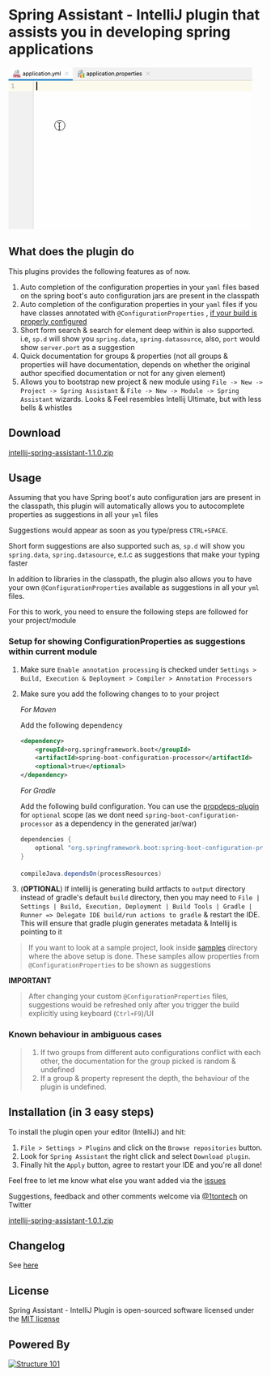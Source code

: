 Spring Assistant - IntelliJ plugin that assists you in developing spring applications
=====================================================================================

![Plugin in action](help.gif)

## What does the plugin do

This plugins provides the following features as of now.

1. Auto completion of the configuration properties in your `yaml` files based on the spring boot's auto configuration jars are present in the
   classpath
2. Auto completion of the configuration properties in your `yaml` files if you have classes annotated with `@ConfigurationProperties`
   , [if your build is properly configured](#setup-for-showing-configurationproperties-as-suggestions-within-current-module)
3. Short form search & search for element deep within is also supported. i.e, `sp.d` will show you `spring.data`, `spring.datasource`, also, `port`
   would show `server.port` as a suggestion
4. Quick documentation for groups & properties (not all groups & properties will have documentation, depends on whether the original author specified
   documentation or not for any given element)
5. Allows you to bootstrap new project & new module using `File -> New -> Project -> Spring Assistant` & `File -> New -> Module -> Spring Assistant`
   wizards. Looks & Feel resembles Intellij Ultimate, but with less bells & whistles

## Download

[intellij-spring-assistant-1.1.0.zip](dist/intellij-spring-assistant-1.1.0.zip)

## Usage

Assuming that you have Spring boot's auto configuration jars are present in the classpath, this plugin will automatically allows you to autocomplete
properties as suggestions in all your `yml` files

Suggestions would appear as soon as you type/press `CTRL+SPACE`.

Short form suggestions are also supported such as, `sp.d` will show you `spring.data`, `spring.datasource`, e.t.c as suggestions that make your typing
faster

In addition to libraries in the classpath, the plugin also allows you to have your own `@ConfigurationProperties` available as suggestions in all
your `yml` files.

For this to work, you need to ensure the following steps are followed for your project/module

### Setup for showing ConfigurationProperties as suggestions within current module

1. Make sure `Enable annotation processing` is checked under `Settings > Build, Execution & Deployment > Compiler > Annotation Processors`
2. Make sure you add the following changes to  to your project

    *For Maven*

    Add the following dependency

    ```xml
    <dependency>
        <groupId>org.springframework.boot</groupId>
        <artifactId>spring-boot-configuration-processor</artifactId>
        <optional>true</optional>
    </dependency>
    ```

    *For Gradle*

    Add the following build configuration. You can use the [propdeps-plugin](https://github.com/spring-gradle-plugins/propdeps-plugin) for `optional` scope (as we dont need `spring-boot-configuration-processor` as a dependency in the generated jar/war)

    ```gradle
    dependencies {
        optional "org.springframework.boot:spring-boot-configuration-processor"
    }

    compileJava.dependsOn(processResources)
    ```
3. (**OPTIONAL**) If intellij is generating build artfacts to `output` directory instead of gradle's default `build` directory, then you may need to `File | Settings | Build, Execution, Deployment | Build Tools | Gradle | Runner => Delegate IDE build/run actions to gradle` & restart the IDE. This will ensure that gradle plugin generates metadata & Intellij is pointing to it

> If you want to look at a sample project, look inside [samples](samples/) directory where the above setup is done. These samples allow properties from `@ConfigurationProperties` to be shown as suggestions

**IMPORTANT**

> After changing your custom `@ConfigurationProperties` files, suggestions would be refreshed only after you trigger the build explicitly using keyboard (`Ctrl+F9`)/UI

### Known behaviour in ambiguous cases

> 1. If two groups from different auto configurations conflict with each other, the documentation for the group picked is random & undefined
> 2. If a group & property represent the depth, the behaviour of the plugin is undefined.

## Installation (in 3 easy steps)

To install the plugin open your editor (IntelliJ) and hit:

1. `File > Settings > Plugins` and click on the `Browse repositories` button.
2. Look for `Spring Assistant` the right click and select `Download plugin`.
3. Finally hit the `Apply` button, agree to restart your IDE and you're all done!

Feel free to let me know what else you want added via the [issues](https://github.com/1tontech/intellij-spring-assistant/issues)

Suggestions, feedback and other comments welcome via [@1tontech](https://twitter.com/1tontech) on Twitter

[intellij-spring-assistant-1.0.1.zip](dist/intellij-spring-assistant-1.0.1.zip)

## Changelog

See [here](CHANGELOG.md)

## License

Spring Assistant - IntelliJ Plugin is open-sourced software licensed under the [MIT license](http://opensource.org/licenses/MIT)

## Powered By

[![Structure 101](http://structure101.com/static-content/images/s101_170.png)](http://structure101.com)
